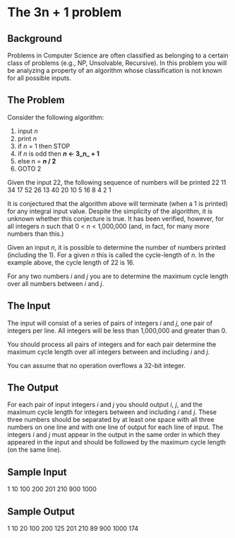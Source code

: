 The 3n + 1 problem 
==================

Background
----------

Problems in Computer Science are often classified as belonging to a certain class of problems (e.g., NP, Unsolvable, Recursive). In this problem you will be analyzing a property of an algorithm whose classification is not known for all possible inputs.

The Problem
-----------

Consider the following algorithm:
1. input *n*
2. print *n*
3. if *n* = 1 then STOP
4. if *n* is odd then **_n_ <- 3_n_ + 1**
5. else n = **_n_ / 2**
6. GOTO 2

Given the input 22, the following sequence of numbers will be printed 22 11 34 17 52 26 13 40 20 10 5 16 8 4 2 1

It is conjectured that the algorithm above will terminate (when a 1 is printed) for any integral input value. Despite the simplicity of the algorithm, it is unknown whether this conjecture is true. It has been verified, however, for all integers *n* such that 0 < *n* < 1,000,000 (and, in fact, for many more numbers than this.)

Given an input *n*, it is possible to determine the number of numbers printed (including the 1). For a given *n* this is called the cycle-length of *n*. In the example above, the cycle length of 22 is 16.

For any two numbers *i* and *j* you are to determine the maximum cycle length over all numbers between *i* and *j*.

The Input
---------

The input will consist of a series of pairs of integers *i* and *j*, one pair of integers per line. All integers will be less than 1,000,000 and greater than 0.

You should process all pairs of integers and for each pair determine the maximum cycle length over all integers between and including *i* and *j*.

You can assume that no operation overflows a 32-bit integer.

The Output
----------

For each pair of input integers *i* and *j* you should output *i*, *j*, and the maximum cycle length for integers between and including *i* and *j*. These three numbers should be separated by at least one space with all three numbers on one line and with one line of output for each line of input. The integers *i* and *j* must appear in the output in the same order in which they appeared in the input and should be followed by the maximum cycle length (on the same line).

Sample Input
------------

1 10
100 200
201 210
900 1000

Sample Output
-------------

1 10 20
100 200 125
201 210 89
900 1000 174

